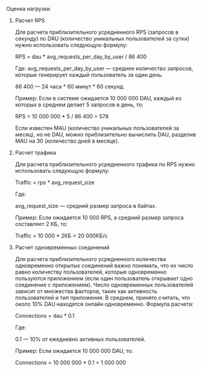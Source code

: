 Оценка нагрузки

1) Расчет RPS

    Для расчета приблизительного усредненного RPS (запросов в секунду) по DAU (количество уникальных пользователей за сутки) нужно использовать следующую формулу:

    RPS = dau * avg_requests_per_day_by_user / 86 400

    Где:
    avg_requests_per_day_by_user — среднее количество запросов, которые генерирует каждый пользователь за один день.

    86 400 — 24 часа * 60 минут * 60 секунд.

    Пример:
    Если в системе ожидается 10 000 000 DAU, каждый из которых в среднем делает 5 запросов в день, то:

    RPS = 10 000 000 * 5 / 86 400 = 578

    Если известен MAU (количество уникальных пользователей за месяц), но не DAU, можно приблизительно вычислить DAU, разделив MAU на 30 (количество дней в месяце).


2) Расчет трафика

    Для расчета приблизительного усредненного трафика по RPS нужно использовать следующую формулу:

    Traffic = rps * avg_request_size

    Где:

    avg_request_size — средний размер запроса в байтах.

    Пример:
    Если ожидается 10 000 RPS, а средний размер запроса составляет 2 КБ, то:

    Traffic = 10 000 * 2КБ = 20 000КБ/с

3) Расчет одновременных соединений

    Для расчета приблизительного усредненного количества одновременно открытых соединений важно понимать, 
    что их число равно количеству пользователей, которые одновременно пользуются приложением (если один пользователь открывает одно соединение с приложением). 
    Число одновременных пользователей зависит от множества факторов, таких как активность пользователей и тип приложения. 
    В среднем, принято считать, что около 10% DAU находятся онлайн одновременно. Формула расчета:

    Connections = dau * 0.1

    Где:

    0.1 — 10% от ежедневно активных пользователей.

    Пример:
    Если ожидается 10 000 000 DAU, то:

    Connections = 10 000 000 * 0.1 = 1 000 000


